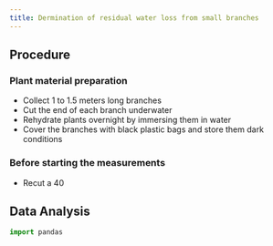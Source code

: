 ```yaml
---
title: Dermination of residual water loss from small branches 
---
```


## Procedure

### Plant material preparation 

+ Collect 1 to 1.5 meters long branches  
+ Cut the end of each branch underwater
+ Rehydrate plants overnight by immersing them in water
+ Cover the branches with black plastic bags and store them dark conditions

### Before starting the measurements

+ Recut a 40 


## Data Analysis

```python
import pandas
```


